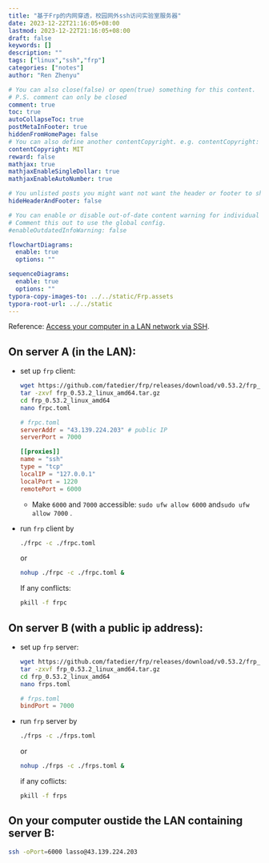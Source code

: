 ```yaml
---
title: "基于Frp的内网穿透，校园网外ssh访问实验室服务器"
date: 2023-12-22T21:16:05+08:00
lastmod: 2023-12-22T21:16:05+08:00
draft: false
keywords: []
description: ""
tags: ["linux","ssh","frp"]
categories: ["notes"]
author: "Ren Zhenyu"

# You can also close(false) or open(true) something for this content.
# P.S. comment can only be closed
comment: true
toc: true
autoCollapseToc: true
postMetaInFooter: true
hiddenFromHomePage: false
# You can also define another contentCopyright. e.g. contentCopyright: "This is another copyright."
contentCopyright: MIT
reward: false
mathjax: true
mathjaxEnableSingleDollar: true
mathjaxEnableAutoNumber: true

# You unlisted posts you might want not want the header or footer to show
hideHeaderAndFooter: false

# You can enable or disable out-of-date content warning for individual post.
# Comment this out to use the global config.
#enableOutdatedInfoWarning: false

flowchartDiagrams:
  enable: true
  options: ""

sequenceDiagrams: 
  enable: true
  options: ""
typora-copy-images-to: ../../static/Frp.assets
typora-root-url: ../../static
---
```


<!--more-->

Reference: [Access your computer in a LAN network via SSH](https://github.com/fatedier/frp?tab=readme-ov-file#access-your-computer-in-a-lan-network-via-ssh).

## **On server A (in the LAN):**

+ set up  `frp` client:

  ```zsh
  wget https://github.com/fatedier/frp/releases/download/v0.53.2/frp_0.53.2_linux_amd64.tar.gz
  tar -zxvf frp_0.53.2_linux_amd64.tar.gz
  cd frp_0.53.2_linux_amd64
  nano frpc.toml
  ```

  ```toml
  # frpc.toml
  serverAddr = "43.139.224.203" # public IP
  serverPort = 7000
  
  [[proxies]]
  name = "ssh"
  type = "tcp"
  localIP = "127.0.0.1"
  localPort = 1220
  remotePort = 6000
  ```

  + Make `6000` and `7000` accessible: `sudo ufw allow 6000` and`sudo ufw allow 7000` .

+ run `frp` client by

  ```zsh
  ./frpc -c ./frpc.toml
  ```

  or

  ```zsh
  nohup ./frpc -c ./frpc.toml &
  ```
  If any conflicts:
  
  ```zsh
  pkill -f frpc

## **On server B (with a public ip address):**

+ set up  `frp` server:

  ```zsh
  wget https://github.com/fatedier/frp/releases/download/v0.53.2/frp_0.53.2_linux_amd64.tar.gz
  tar -zxvf frp_0.53.2_linux_amd64.tar.gz
  cd frp_0.53.2_linux_amd64
  nano frps.toml
  ```

  ```toml
  # frps.toml
  bindPort = 7000
  ```

+ run `frp` server by

  ```zsh
  ./frps -c ./frps.toml
  ```

  or

  ```zsh
  nohup ./frps -c ./frps.toml &
  ```
  
  if any coflicts:
  
  ```zsh
  pkill -f frps
  ```

## **On your computer oustide the LAN containing server B:**

```zsh
ssh -oPort=6000 lasso@43.139.224.203
```
